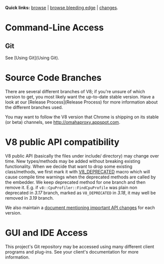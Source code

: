 
**Quick links:** [browse](https://chromium.googlesource.com/v8/v8/) | [browse bleeding edge](https://chromium.googlesource.com/v8/v8/+/master) | [changes](https://chromium.googlesource.com/v8/v8/+log/master).

# Command-Line Access

## Git
See [Using Git](Using Git).

# Source Code Branches

There are several different branches of V8; if you're unsure of which version to get, you most likely want the up-to-date stable version. Have a look at our [Release Process](Release Process) for more information about the different branches used.

You may want to follow the V8 version that Chrome is shipping on its stable (or beta) channels, see http://omahaproxy.appspot.com.

# V8 public API compatibility

V8 public API (basically the files under include/ directory) may change over time. New types/methods may be added without breaking existing functionality. When we decide that want to drop some existing class/methods, we first mark it with [V8\_DEPRECATED](https://code.google.com/p/chromium/codesearch#search/&q=V8_DEPRECATED&sq=package:chromium&type=cs) macro which will cause compile time warnings when the deprecated methods are called by the embedder. We keep deprecated method for one branch and then remove it. E.g. if `v8::CpuProfiler::FindCpuProfile` was plain non deprecated in _3.17_ branch, marked as `V8_DEPRECATED` in _3.18_, it may well be removed in _3.19_ branch.

We also maintain a [document mentioning important API changes](https://docs.google.com/document/d/1g8JFi8T_oAE_7uAri7Njtig7fKaPDfotU6huOa1alds/edit) for each version. 

# GUI and IDE Access

This project's Git repository may be accessed using many different client programs and plug-ins. See your client's documentation for more information.
